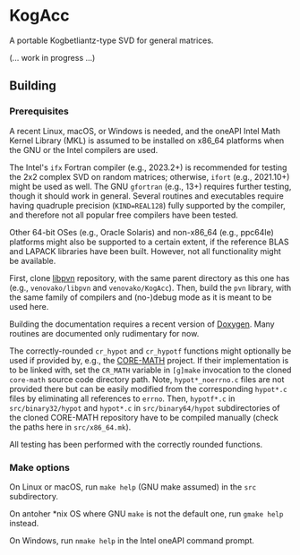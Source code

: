 # KogAcc
A portable Kogbetliantz-type SVD for general matrices.

(... work in progress ...)

## Building

### Prerequisites

A recent Linux, macOS, or Windows is needed, and the oneAPI Intel Math Kernel Library (MKL) is assumed to be installed on x86_64 platforms when the GNU or the Intel compilers are used.

The Intel's ``ifx`` Fortran compiler (e.g., 2023.2+) is recommended for testing the 2x2 complex SVD on random matrices; otherwise, ``ifort`` (e.g., 2021.10+) might be used as well.
The GNU ``gfortran`` (e.g., 13+) requires further testing, though it should work in general.
Several routines and executables require having quadruple precision (``KIND=REAL128``) fully supported by the compiler, and therefore not all popular free compilers have been tested.

Other 64-bit OSes (e.g., Oracle Solaris) and non-x86_64 (e.g., ppc64le) platforms might also be supported to a certain extent, if the reference BLAS and LAPACK libraries have been built.
However, not all functionality might be available.

First, clone [libpvn](https://github.com/venovako/libpvn) repository, with the same parent directory as this one has (e.g., ``venovako/libpvn`` and ``venovako/KogAcc``).
Then, build the ``pvn`` library, with the same family of compilers and (no-)debug mode as it is meant to be used here.

Building the documentation requires a recent version of [Doxygen](https://doxygen.nl).
Many routines are documented only rudimentary for now.

The correctly-rounded ``cr_hypot`` and ``cr_hypotf`` functions might optionally be used if provided by, e.g., the [CORE-MATH](https://core-math.gitlabpages.inria.fr) project.
If their implementation is to be linked with, set the ``CR_MATH`` variable in ``[g]make`` invocation to the cloned ``core-math`` source code directory path.
Note, ``hypot*_noerrno.c`` files are not provided there but can be easily modified from the corresponding ``hypot*.c`` files by eliminating all references to ``errno``.
Then, ``hypotf*.c`` in ``src/binary32/hypot`` and ``hypot*.c`` in ``src/binary64/hypot`` subdirectories of the cloned CORE-MATH repository have to be compiled manually (check the paths here in ``src/x86_64.mk``).

All testing has been performed with the correctly rounded functions.

### Make options

On Linux or macOS, run ``make help`` (GNU make assumed) in the ``src`` subdirectory.

On antoher \*nix OS where GNU `make` is not the default one, run ``gmake help`` instead.

On Windows, run ``nmake help`` in the Intel oneAPI command prompt.
